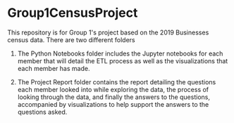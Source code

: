 # Group1CensusProject

This repository is for Group 1's project based on the 2019 Businesses census data.
There are two different folders

1. The Python Notebooks folder includes the Jupyter notebooks for each member that will detail the ETL process as well as the visualizations that each member has made.

2. The Project Report folder contains the report detailing the questions each member looked into while exploring the data,
the process of looking through the data, and finally the answers to the questions, accompanied by visualizations to help support the answers to the questions asked.
